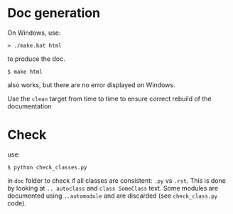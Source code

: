 
# Doc generation
On Windows, use:

    > ./make.bat html 

to produce the doc.

    $ make html

also works, but there are no error displayed on Windows.


Use the `clean` target from time to time to ensure correct rebuild of the documentation

# Check
use:

    $ python check_classes.py

in `doc` folder to check if all classes are consistent: `.py` vs `.rst`. This is done by looking at `.. autoclass` and `class SomeClass` text. Some modules are documented using `..automodule` and are discarded (see
`check_class.py` code).
